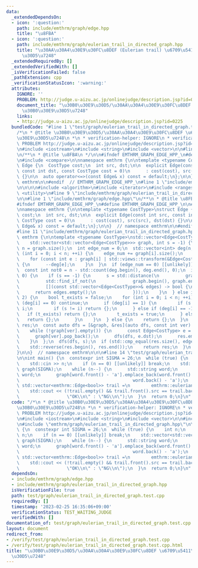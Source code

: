 ```yaml
---
data:
  _extendedDependsOn:
  - icon: ':question:'
    path: include/emthrm/graph/edge.hpp
    title: "\u8FBA"
  - icon: ':question:'
    path: include/emthrm/graph/eulerian_trail_in_directed_graph.hpp
    title: "\u30AA\u30A4\u30E9\u30FC\u8DEF (Eulerian trail) \u6709\u5411\u30B0\u30E9\
      \u30D5\u7248"
  _extendedRequiredBy: []
  _extendedVerifiedWith: []
  _isVerificationFailed: false
  _pathExtension: cpp
  _verificationStatusIcon: ':warning:'
  attributes:
    IGNORE: ''
    PROBLEM: http://judge.u-aizu.ac.jp/onlinejudge/description.jsp?id=0225
    document_title: "\u30B0\u30E9\u30D5/\u30AA\u30A4\u30E9\u30FC\u8DEF \u6709\u5411\
      \u30B0\u30E9\u30D5\u7248"
    links:
    - http://judge.u-aizu.ac.jp/onlinejudge/description.jsp?id=0225
  bundledCode: "#line 1 \"test/graph/eulerian_trail_in_directed_graph.test.cpp\"\n\
    /*\n * @title \u30B0\u30E9\u30D5/\u30AA\u30A4\u30E9\u30FC\u8DEF \u6709\u5411\u30B0\
    \u30E9\u30D5\u7248\n *\n * verification-helper: IGNORE\n * verification-helper:\
    \ PROBLEM http://judge.u-aizu.ac.jp/onlinejudge/description.jsp?id=0225\n */\n\
    \n#include <iostream>\n#include <string>\n#include <vector>\n\n#line 1 \"include/emthrm/graph/edge.hpp\"\
    \n/**\n * @title \u8FBA\n */\n\n#ifndef EMTHRM_GRAPH_EDGE_HPP_\n#define EMTHRM_GRAPH_EDGE_HPP_\n\
    \n#include <compare>\n\nnamespace emthrm {\n\ntemplate <typename CostType>\nstruct\
    \ Edge {\n  CostType cost;\n  int src, dst;\n\n  explicit Edge(const int src,\
    \ const int dst, const CostType cost = 0)\n      : cost(cost), src(src), dst(dst)\
    \ {}\n\n  auto operator<=>(const Edge& x) const = default;\n};\n\n}  // namespace\
    \ emthrm\n\n#endif  // EMTHRM_GRAPH_EDGE_HPP_\n#line 1 \"include/emthrm/graph/eulerian_trail_in_directed_graph.hpp\"\
    \n\n\n\n#include <algorithm>\n#include <iterator>\n#include <ranges>\n#include\
    \ <utility>\n#line 9 \"include/emthrm/graph/eulerian_trail_in_directed_graph.hpp\"\
    \n\n#line 1 \"include/emthrm/graph/edge.hpp\"\n/**\n * @title \u8FBA\n */\n\n\
    #ifndef EMTHRM_GRAPH_EDGE_HPP_\n#define EMTHRM_GRAPH_EDGE_HPP_\n\n#include <compare>\n\
    \nnamespace emthrm {\n\ntemplate <typename CostType>\nstruct Edge {\n  CostType\
    \ cost;\n  int src, dst;\n\n  explicit Edge(const int src, const int dst, const\
    \ CostType cost = 0)\n      : cost(cost), src(src), dst(dst) {}\n\n  auto operator<=>(const\
    \ Edge& x) const = default;\n};\n\n}  // namespace emthrm\n\n#endif  // EMTHRM_GRAPH_EDGE_HPP_\n\
    #line 11 \"include/emthrm/graph/eulerian_trail_in_directed_graph.hpp\"\n\nnamespace\
    \ emthrm {\n\ntemplate <typename CostType>\nstd::vector<Edge<CostType>> eulerian_trail_in_directed_graph(\n\
    \    std::vector<std::vector<Edge<CostType>>> graph, int s = -1) {\n  const int\
    \ n = graph.size();\n  int edge_num = 0;\n  std::vector<int> deg(n, 0);\n  for\
    \ (int i = 0; i < n; ++i) {\n    edge_num += graph[i].size();\n    deg[i] += graph[i].size();\n\
    \    for (const int e : graph[i] | std::views::transform(&Edge<CostType>::dst))\
    \ {\n      --deg[e];\n    }\n  }\n  if (edge_num == 0) [[unlikely]] return {};\n\
    \  const int not0 = n - std::count(deg.begin(), deg.end(), 0);\n  if (not0 ==\
    \ 0) {\n    if (s == -1) {\n      s = std::distance(\n          graph.begin(),\n\
    \          std::find_if_not(\n              graph.begin(), graph.end(),\n    \
    \          [](const std::vector<Edge<CostType>>& edges) -> bool {\n          \
    \      return edges.empty();\n              }));\n    }\n  } else if (not0 ==\
    \ 2) {\n    bool t_exists = false;\n    for (int i = 0; i < n; ++i) {\n      if\
    \ (deg[i] == 0) continue;\n      if (deg[i] == 1) {\n        if (s == -1) s =\
    \ i;\n        if (s != i) return {};\n      } else if (deg[i] == -1) {\n     \
    \   if (t_exists) return {};\n        t_exists = true;\n      } else {\n     \
    \   return {};\n      }\n    }\n  } else {\n    return {};\n  }\n  std::vector<Edge<CostType>>\
    \ res;\n  const auto dfs = [&graph, &res](auto dfs, const int ver) -> void {\n\
    \    while (!graph[ver].empty()) {\n      const Edge<CostType> e = graph[ver].back();\n\
    \      graph[ver].pop_back();\n      dfs(dfs, e.dst);\n      res.emplace_back(e);\n\
    \    }\n  };\n  dfs(dfs, s);\n  if (std::cmp_equal(res.size(), edge_num)) {\n\
    \    std::reverse(res.begin(), res.end());\n    return res;\n  }\n  return {};\n\
    }\n\n}  // namespace emthrm\n\n\n#line 14 \"test/graph/eulerian_trail_in_directed_graph.test.cpp\"\
    \n\nint main() {\n  constexpr int SIGMA = 26;\n  while (true) {\n    int n;\n\
    \    std::cin >> n;\n    if (n == 0) [[unlikely]] break;\n    std::vector<std::vector<emthrm::Edge<bool>>>\
    \ graph(SIGMA);\n    while (n--) {\n      std::string word;\n      std::cin >>\
    \ word;\n      graph[word.front() - 'a'].emplace_back(word.front() - 'a',\n  \
    \                                           word.back() - 'a');\n    }\n    const\
    \ std::vector<emthrm::Edge<bool>> trail =\n        emthrm::eulerian_trail_in_directed_graph(graph);\n\
    \    std::cout << (!trail.empty() && trail.front().src == trail.back().dst ?\n\
    \                  \"OK\\n\" : \"NG\\n\");\n  }\n  return 0;\n}\n"
  code: "/*\n * @title \u30B0\u30E9\u30D5/\u30AA\u30A4\u30E9\u30FC\u8DEF \u6709\u5411\
    \u30B0\u30E9\u30D5\u7248\n *\n * verification-helper: IGNORE\n * verification-helper:\
    \ PROBLEM http://judge.u-aizu.ac.jp/onlinejudge/description.jsp?id=0225\n */\n\
    \n#include <iostream>\n#include <string>\n#include <vector>\n\n#include \"emthrm/graph/edge.hpp\"\
    \n#include \"emthrm/graph/eulerian_trail_in_directed_graph.hpp\"\n\nint main()\
    \ {\n  constexpr int SIGMA = 26;\n  while (true) {\n    int n;\n    std::cin >>\
    \ n;\n    if (n == 0) [[unlikely]] break;\n    std::vector<std::vector<emthrm::Edge<bool>>>\
    \ graph(SIGMA);\n    while (n--) {\n      std::string word;\n      std::cin >>\
    \ word;\n      graph[word.front() - 'a'].emplace_back(word.front() - 'a',\n  \
    \                                           word.back() - 'a');\n    }\n    const\
    \ std::vector<emthrm::Edge<bool>> trail =\n        emthrm::eulerian_trail_in_directed_graph(graph);\n\
    \    std::cout << (!trail.empty() && trail.front().src == trail.back().dst ?\n\
    \                  \"OK\\n\" : \"NG\\n\");\n  }\n  return 0;\n}\n"
  dependsOn:
  - include/emthrm/graph/edge.hpp
  - include/emthrm/graph/eulerian_trail_in_directed_graph.hpp
  isVerificationFile: true
  path: test/graph/eulerian_trail_in_directed_graph.test.cpp
  requiredBy: []
  timestamp: '2023-02-25 16:35:06+09:00'
  verificationStatus: TEST_WAITING_JUDGE
  verifiedWith: []
documentation_of: test/graph/eulerian_trail_in_directed_graph.test.cpp
layout: document
redirect_from:
- /verify/test/graph/eulerian_trail_in_directed_graph.test.cpp
- /verify/test/graph/eulerian_trail_in_directed_graph.test.cpp.html
title: "\u30B0\u30E9\u30D5/\u30AA\u30A4\u30E9\u30FC\u8DEF \u6709\u5411\u30B0\u30E9\
  \u30D5\u7248"
---
```

